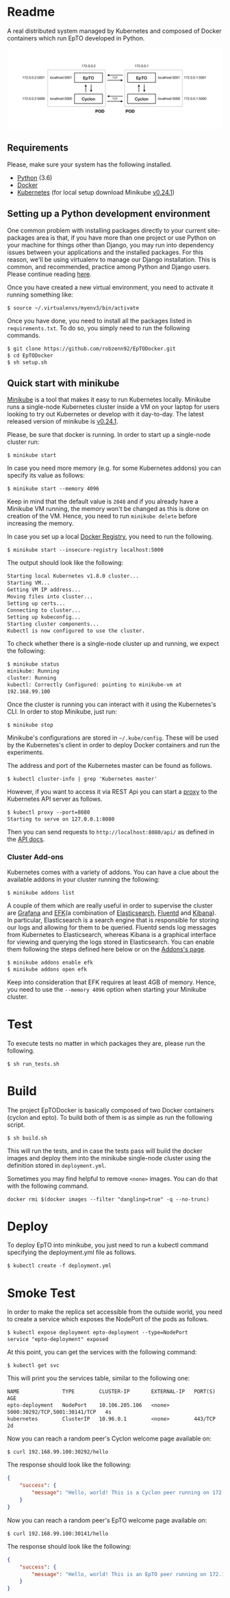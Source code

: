 # Readme

A real distributed system managed by Kubernetes and composed of Docker containers which run EpTO developed in Python.

![EpTO Network](https://raw.githubusercontent.com/robzenn92/EpTODocker/master/resources/epto_pod_network/epto_pod_network.jpg)

## Requirements

Please, make sure your system has the following installed.
- [Python](https://www.python.org) (3.6)
- [Docker](https://www.docker.com)
- [Kubernetes](https://kubernetes.io) (for local setup download Minikube [v0.24.1](https://github.com/kubernetes/minikube/blob/v0.24.1/CHANGELOG.md))


## Setting up a Python development environment

One common problem with installing packages directly to your current site-packages area is that, if you have more than one project or use Python on your machine for things other than Django, you may run into dependency issues between your applications and the installed packages. For this reason, we'll be using virtualenv to manage our Django installation. This is common, and recommended, practice among Python and Django users. Please continue reading [here](https://jeffknupp.com/blog/2012/02/09/starting-a-django-project-the-right-way/).

Once you have created a new virtual environment, you need to activate it running something like:

```
$ source ~/.virtualenvs/myenv3/bin/activate
```

Once you have done, you need to install all the packages listed in `requirements.txt`. To do so, you simply need to run the following commands.

```
$ git clone https://github.com/robzenn92/EpTODocker.git
$ cd EpTODocker
$ sh setup.sh
```

## Quick start with minikube

[Minikube](https://github.com/kubernetes/minikube) is a tool that makes it easy to run Kubernetes locally. Minikube runs a single-node Kubernetes cluster inside a VM on your laptop for users looking to try out Kubernetes or develop with it day-to-day. The latest released version of minikube is [v0.24.1](https://github.com/kubernetes/minikube/blob/v0.24.1/CHANGELOG.md).

Please, be sure that docker is running. In order to start up a single-node cluster run:

```
$ minikube start
```

In case you need more memory (e.g. for some Kubernetes addons) you can specify its value as follows:

```
$ minikube start --memory 4096
```

Keep in mind that the default value is `2048` and if you already have a Minikube VM running, the memory won't be changed as this is done on creation of the VM. Hence, you need to run `minikube delete` before increasing the memory. 

In case you set up a local [Docker Registry](https://docs.docker.com/registry/), you need to run the following.

```
$ minikube start --insecure-registry localhost:5000
```


The output should look like the following:

```
Starting local Kubernetes v1.8.0 cluster...
Starting VM...
Getting VM IP address...
Moving files into cluster...
Setting up certs...
Connecting to cluster...
Setting up kubeconfig...
Starting cluster components...
Kubectl is now configured to use the cluster.
```

To check whether there is a single-node cluster up and running, we expect the following:

```
$ minikube status
minikube: Running
cluster: Running
kubectl: Correctly Configured: pointing to minikube-vm at 192.168.99.100
```

Once the cluster is running you can interact with it using the Kubernetes's CLI. In order to stop Minikube, just run:

```
$ minikube stop
```

Minikube's configurations are stored in `~/.kube/config`. These will be used by the Kubernetes's client in order to deploy Docker containers and run the experiments.

The address and port of the Kubernetes master can be found as follows.

```
$ kubectl cluster-info | grep 'Kubernetes master'
```

However, if you want to access it via REST Api you can start a [proxy](https://kubernetes.io/docs/tasks/access-kubernetes-api/http-proxy-access-api/) to the Kubernetes API server as follows.

```
$ kubectl proxy --port=8080
Starting to serve on 127.0.0.1:8080
```

Then you can send requests to `http://localhost:8080/api/` as defined in the [API docs](https://kubernetes.io/docs/api-reference/v1.8/).

### Cluster Add-ons

Kubernetes comes with a variety of addons. You can have a clue about the available addons in your cluster running the following:

```
$ minikube addons list
```

A couple of them which are really useful in order to supervise the cluster are [Grafana](https://github.com/grafana/kubernetes-app) and [EFK](https://github.com/kubernetes/kubernetes/tree/v1.8.0/cluster/addons/fluentd-elasticsearch)(a combination of [Elasticsearch](https://www.elastic.co), [Fluentd](https://www.fluentd.org) and [Kibana](https://www.elastic.co/products/kibana)).
In particular, Elasticsearch is a search engine that is responsible for storing our logs and allowing for them to be queried. Fluentd sends log messages from Kubernetes to Elasticsearch, whereas Kibana is a graphical interface for viewing and querying the logs stored in Elasticsearch.
You can enable them following the steps defined here below or on the [Addons's page](https://github.com/kubernetes/minikube/blob/master/docs/addons.md).

```
$ minikube addons enable efk
$ minikube addons open efk
```

Keep into consideration that EFK requires at least 4GB of memory. Hence, you need to use the `--memory 4096` option when starting your Minikube cluster.

# Test

To execute tests no matter in which packages they are, please run the following.

```
$ sh run_tests.sh
```

# Build

The project EpTODocker is basically composed of two Docker containers (cyclon and epto). To build both of them is as simple as run the following script. 

```
$ sh build.sh
```

This will run the tests, and in case the tests pass will build the docker images and deploy them into the minikube single-node cluster using the definition stored in `deployment.yml`.

Sometimes you may find helpful to remove `<none>` images. You can do that with the following command.

```
docker rmi $(docker images --filter "dangling=true" -q --no-trunc)
```

# Deploy

To deploy EpTO into minikube, you just need to run a kubectl command specifying the deployment.yml file as follows.

```
$ kubectl create -f deployment.yml
```

# Smoke Test

In order to make the replica set accessible from the outside world, you need to create a service which exposes the NodePort of the pods as follows.

```
$ kubectl expose deployment epto-deployment --type=NodePort
service "epto-deployment" exposed
```

At this point, you can get the services with the following command:

```
$ kubectl get svc
```

This will print you the services table, similar to the following one:

```
NAME              TYPE        CLUSTER-IP       EXTERNAL-IP   PORT(S)                         AGE
epto-deployment   NodePort    10.106.205.106   <none>        5000:30292/TCP,5001:30141/TCP   4s
kubernetes        ClusterIP   10.96.0.1        <none>        443/TCP                         2d
```

Now you can reach a random peer's Cyclon welcome page available on:

```
$ curl 192.168.99.100:30292/hello
```

The response should look like the following:

```json
{
    "success": {
        "message": "Hello, world! This is a Cyclon peer running on 172.17.0.2."
    }
}
```


Now you can reach a random peer's EpTO welcome page available on:

```
$ curl 192.168.99.100:30141/hello
```

The response should look like the following:

```json
{
    "success": {
        "message": "Hello, world! This is an EpTO peer running on 172.17.0.14."
    }
}
```
